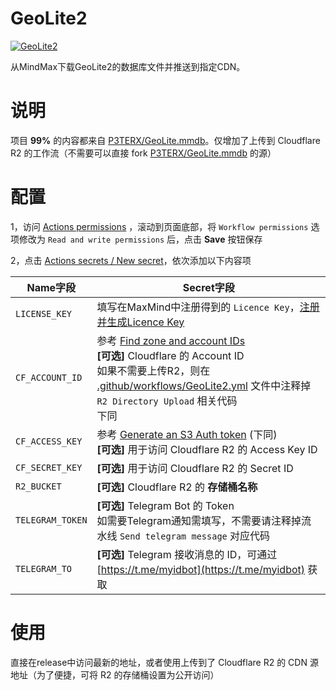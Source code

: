 # GeoLite2

[![GeoLite2](../../actions/workflows/GeoLite2.yml/badge.svg)](../../actions/workflows/GeoLite2.yml)

从MindMax下载GeoLite2的数据库文件并推送到指定CDN。

# 说明

项目 **99%** 的内容都来自 [P3TERX/GeoLite.mmdb](https://github.com/P3TERX/GeoLite.mmdb)。仅增加了上传到 Cloudflare R2 的工作流（不需要可以直接 fork [P3TERX/GeoLite.mmdb](https://github.com/P3TERX/GeoLite.mmdb) 的源）


# 配置

1，访问 [Actions permissions](../../settings/actions) ，滚动到页面底部，将 `Workflow permissions` 选项修改为 `Read and write permissions` 后，点击 **Save** 按钮保存

2，点击 [Actions secrets / New secret](../../settings/secrets/actions/new)，依次添加以下内容项


| Name字段 | Secret字段 |
| ----- | ----- |
| `LICENSE_KEY` | 填写在MaxMind中注册得到的 `Licence Key`，[注册并生成Licence Key](https://dev.maxmind.com/geoip/geolite2-free-geolocation-data) |
| `CF_ACCOUNT_ID` | 参考 [Find zone and account IDs](https://developers.cloudflare.com/fundamentals/get-started/basic-tasks/find-account-and-zone-ids/)<br>**[可选]** Cloudflare 的 Account ID </br>如果不需要上传R2，则在 [.github/workflows/GeoLite2.yml](./.github/workflows/GeoLite2.yml) 文件中注释掉 `R2 Directory Upload` 相关代码</br>下同 |
| `CF_ACCESS_KEY` | 参考 [Generate an S3 Auth token](https://developers.cloudflare.com/r2/data-access/s3-api/tokens/) (下同)<br>**[可选]** 用于访问 Cloudflare R2 的 Access Key ID |
| `CF_SECRET_KEY` | **[可选]** 用于访问 Cloudflare R2 的 Secret ID |
| `R2_BUCKET` | **[可选]** Cloudflare R2 的 **存储桶名称** |
| `TELEGRAM_TOKEN` | **[可选]** Telegram Bot 的 Token</br>如需要Telegram通知需填写，不需要请注释掉流水线 `Send telegram message` 对应代码 |
| `TELEGRAM_TO` | **[可选]** Telegram 接收消息的 ID，可通过 [https://t.me/myidbot](https://t.me/myidbot) 获取 |


# 使用

直接在release中访问最新的地址，或者使用上传到了 Cloudflare R2 的 CDN 源地址（为了便捷，可将 R2 的存储桶设置为公开访问）

